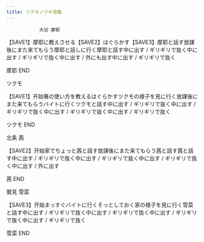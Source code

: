 ```yaml
---
title: ツクモノツキ攻略
---
```


                大羽 摩耶

【SAVE1】摩耶に教えさせる【SAVE2】はぐらかす【SAVE3】摩耶と話す放課後にまた来てもらう摩耶と話しに行く摩耶と話す中に出す / ギリギリで抜く中に出す / ギリギリで抜く中に出す / 外にも出す中に出す / ギリギリで抜く

摩耶 END

ツクモ

【SAVE1】开始箸の使い方を教えるはぐらかすツクモの様子を見に行く放課後にまた来てもらうバイトに行くツクモと話す中に出す / ギリギリで抜く中に出す / ギリギリで抜く中に出す / ギリギリで抜く中に出す / ギリギリで抜く

ツクモ END

北条 茜

【SAVE2】开始家でちょっと茜と話す放課後にまた来てもらう茜と話す茜と話す中に出す / ギリギリで抜く中に出す / ギリギリで抜く中に出す / ギリギリで抜く中に出す / 外に出す

茜 END

鷲見 雪菜

【SAVE3】开始まっすぐバイトに行くそっとしておく家の様子を見に行く雪菜と話す中に出す / ギリギリで抜く中に出す / ギリギリで抜く中に出す / ギリギリで抜く中に出す / ギリギリで抜く

雪菜 END
              
